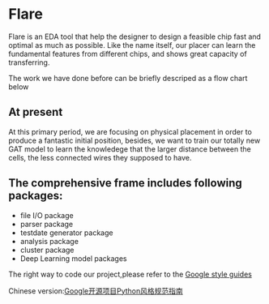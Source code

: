 # Flare
Flare is an EDA tool that help the designer to design a feasible chip fast and optimal as much as possible. Like the name itself, our placer can learn the fundamental features from different chips, and shows great capacity of transferring.

The work we have done before can be briefly descriped as a flow chart below



## At present
At this primary period, we are focusing on physical placement in order to produce a fantastic initial position, besides, we want to train our totally new GAT model to learn the knowledege that the larger distance between the cells, the less connected wires they supposed to have.


## The comprehensive frame includes following packages:
* file I/O package
* parser package
* testdate generator package
* analysis package
* cluster package
* Deep Learning model packages


The right way to code our project,please refer to the [Google style guides]( https://google.github.io/styleguide/pyguide.html )

Chinese version:[Google开源项目Python风格规范指南]( https://zh-google-styleguide.readthedocs.io/en/latest/google-python-styleguide/python_style_rules/ )
